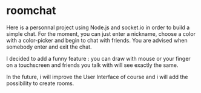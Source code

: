 roomchat
========
Here is a personnal project using Node.js and socket.io in order to build a simple chat.
For the moment, you can just enter a nickname, choose a color with a color-picker and begin to chat with friends.
You are advised when somebody enter and exit the chat.

I decided to add a funny feature : you can draw with mouse or your finger on a touchscreen and friends you talk with will 
see exactly the same.

In the future, i will improve the User Interface of course and i will add the possibility to create rooms.
